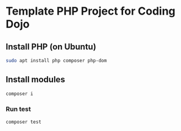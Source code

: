 # Template PHP Project for Coding Dojo

## Install PHP (on Ubuntu)

```sh
sudo apt install php composer php-dom
```

## Install modules

```sh
composer i
```

### Run test

```sh
composer test
```